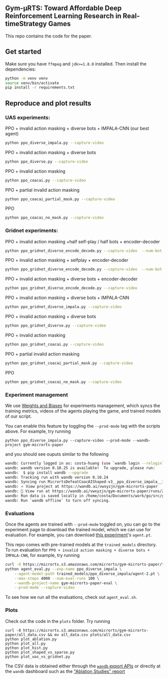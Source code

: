 ## Gym-μRTS: Toward Affordable Deep Reinforcement Learning Research in Real-timeStrategy Games

This repo contains the code for the paper.

## Get started

Make sure you have `ffmpeg` and `jdk>=1.8.0` installed. Then install the dependencies:

```bash
python -m venv venv
source venv/bin/activate
pip install -r requirements.txt
```

## Reproduce and plot results

### UAS experiments:
PPO + invalid action masking + diverse bots + IMPALA-CNN (our best agent)
```bash
python ppo_diverse_impala.py --capture-video
```

PPO + invalid action masking  + diverse bots
```bash
python ppo_diverse.py --capture-video
```

PPO + invalid action masking
```bash
python ppo_coacai.py --capture-video
```

PPO + partial invalid action masking
```bash
python ppo_coacai_partial_mask.py --capture-video
```

PPO
```bash
python ppo_coacai_no_mask.py --capture-video
```



### Gridnet experiments:
PPO + invalid action masking +half self-play / half bots + encoder-decoder
```bash
python ppo_gridnet_diverse_encode_decode.py --capture-video  --num-bot-envs 8 --num-selfplay-envs 16  --exp-name ppo_gridnet_selfplay_diverse_encode_decode
```

PPO + invalid action masking + selfplay + encoder-decoder
```bash
python ppo_gridnet_diverse_encode_decode.py --capture-video  --num-bot-envs 0 --num-selfplay-envs 24  --exp-name ppo_gridnet_selfplay_encode_decode
```

PPO + invalid action masking + diverse bots + encoder-decoder
```bash
python ppo_gridnet_diverse_encode_decode.py --capture-video
```

PPO + invalid action masking  + diverse bots + IMPALA-CNN
```bash
python ppo_gridnet_diverse_impala.py --capture-video
```

PPO + invalid action masking  + diverse bots
```bash
python ppo_gridnet_diverse.py --capture-video
```

PPO + invalid action masking
```bash
python ppo_gridnet_coacai.py --capture-video
```

PPO + partial invalid action masking
```bash
python ppo_gridnet_coacai_partial_mask.py --capture-video
```

PPO
```bash
python ppo_gridnet_coacai_no_mask.py --capture-video
```

### Experiment management

We use [Weights and Biases](https://wandb.com) for experiments management, which 
syncs the training metrics, videos of the agents playing the game, and trained models
of our script.

You can enable this feature by toggling the `--prod-mode` tag with the scripts above. 
For example, try running

```
python ppo_diverse_impala.py --capture-video --prod-mode --wandb-project gym-microrts-paper
```

and you should see ouputs similar to the following

```bash
wandb: Currently logged in as: costa-huang (use `wandb login --relogin` to force relogin)
wandb: wandb version 0.10.25 is available!  To upgrade, please run:
wandb:  $ pip install wandb --upgrade
wandb: Tracking run with wandb version 0.10.24
wandb: Syncing run MicrortsDefeatCoacAIShaped-v3__ppo_diverse_impala__1__1618184644
wandb: ⭐️ View project at https://wandb.ai/vwxyzjn/gym-microrts-paper
wandb: 🚀 View run at https://wandb.ai/vwxyzjn/gym-microrts-paper/runs/2gw2f8tl
wandb: Run data is saved locally in /home/costa/Documents/work/go/src/github.com/vwxyzjn/gym-microrts-paper/wandb/run-20210411_194404-lokq7jxs
wandb: Run `wandb offline` to turn off syncing.
```

### Evaluations

Once the agents are trained with `--prod-mode` toggled on, you can go to the experiment page to download the trained model, which we can use for evaluation. For example, you can download [this experiment](https://wandb.ai/vwxyzjn/gym-microrts-paper/runs/2gw2f8tl/files?workspace=user-costa-huang)'s `agent.pt`.

This repo comes with pre-trained models at the `trained_models` directory. To run evaluation for `PPO + invalid action masking + diverse bots + IMPALA-CNN`, for example, try running

```bash
curl -O https://microrts.s3.amazonaws.com/microrts/gym-microrts-paper/trained_models.zip &&unzip trained_models.zip
python agent_eval.py --exp-name ppo_diverse_impala \
    --agent-model-path trained_models/ppo_diverse_impala/agent-2.pt \
    --max-steps 4000 --num-eval-runs 100 \
    --wandb-project-name gym-microrts-paper-eval \
    --prod-mode --capture-video
```

To see how we run all the evaluations, check out `agent_eval.sh`.

### Plots

Check out the code in the `plots` folder. Try running

```
curl -O https://microrts.s3.amazonaws.com/microrts/gym-microrts-paper/all_data.csv && mv all_data.csv plots/all_data.csv
python plot_ablation.py
python plot_all.py
python plot_hist.py
python plot_shaped_vs_sparse.py
python plot_uas_vs_gridnet.py
```

The CSV data is obtained either through the [`wandb` export APIs](https://docs.wandb.ai/library/public-api-guide) or directly at the `wandb` dashboard such as the ["Ablation Studies" report](https://wandb.ai/vwxyzjn/gym-microrts-paper-eval/reports/Ablation-Studies--Vmlldzo1MjU2MjE)

